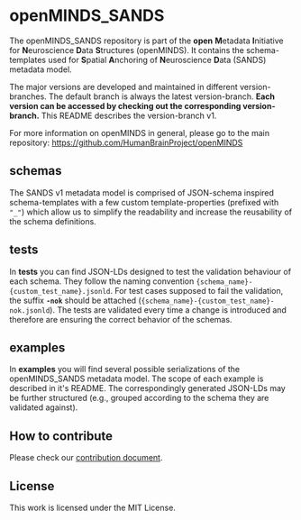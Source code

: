 # openMINDS_SANDS

The openMINDS_SANDS repository is part of the **open** **M**etadata **I**nitiative for **N**euroscience **D**ata **S**tructures (openMINDS). It contains the 
schema-templates used for **S**patial **A**nchoring of **N**euroscience **D**ata (SANDS) metadata model.

The major versions are developed and maintained in different version-branches. The default branch is always the latest version-branch. **Each version can be accessed by checking out the corresponding version-branch.** This README describes the version-branch v1. 

For more information on openMINDS in general, please go to the main repository: https://github.com/HumanBrainProject/openMINDS

## schemas
The SANDS v1 metadata model is comprised of JSON-schema inspired schema-templates with a few custom template-properties (prefixed with `"_"`) which allow us to simplify the readability and increase the reusability of the schema definitions.

## tests
In **tests** you can find JSON-LDs designed to test the validation behaviour of each schema. They follow the naming convention `{schema_name}-{custom_test_name}.jsonld`. For test cases supposed to fail the validation, the suffix **`-nok`** should be attached (`{schema_name}-{custom_test_name}-nok.jsonld`). The tests are validated every time a change is introduced and therefore are ensuring the correct behavior of the schemas.

## examples
In **examples** you will find several possible serializations of the openMINDS_SANDS metadata model. The scope of each example is described in it's README. The correspondingly generated JSON-LDs may be further structured (e.g., grouped according to the schema they are validated against).

## How to contribute
Please check our [contribution document](./CONTRIBUTING.md).

## License
This work is licensed under the MIT License.
